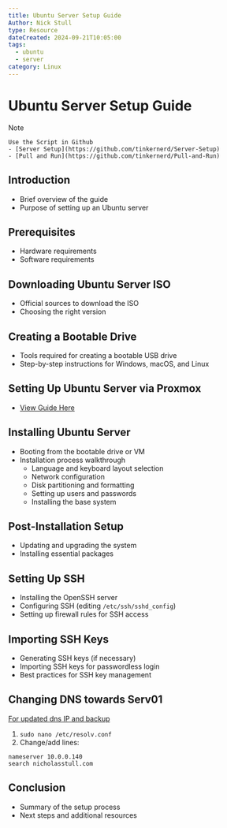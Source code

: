 ```yaml
---
title: Ubuntu Server Setup Guide
Author: Nick Stull
type: Resource
dateCreated: 2024-09-21T10:05:00
tags:
  - ubuntu
  - server
category: Linux
---
```


# Ubuntu Server Setup Guide


> [!NOTE]
	Use the Script in Github
	- [Server Setup](https://github.com/tinkernerd/Server-Setup)
	- [Pull and Run](https://github.com/tinkernerd/Pull-and-Run)

## Introduction
- Brief overview of the guide
- Purpose of setting up an Ubuntu server

## Prerequisites
- Hardware requirements
- Software requirements

## Downloading Ubuntu Server ISO
- Official sources to download the ISO
- Choosing the right version

## Creating a Bootable Drive
- Tools required for creating a bootable USB drive
- Step-by-step instructions for Windows, macOS, and Linux

## Setting Up Ubuntu Server via Proxmox
- [ View Guide Here](Setup%20VM%20in%20Proxmox.md)

## Installing Ubuntu Server
- Booting from the bootable drive or VM
- Installation process walkthrough
  - Language and keyboard layout selection
  - Network configuration
  - Disk partitioning and formatting
  - Setting up users and passwords
  - Installing the base system

## Post-Installation Setup
- Updating and upgrading the system
- Installing essential packages

## Setting Up SSH
- Installing the OpenSSH server
- Configuring SSH (editing `/etc/ssh/sshd_config`)
- Setting up firewall rules for SSH access

## Importing SSH Keys
- Generating SSH keys (if necessary)
- Importing SSH keys for passwordless login
- Best practices for SSH key management

## Changing DNS towards Serv01
[For updated dns IP and backup](DNS.md)
1. ``` sudo nano /etc/resolv.conf ```
2. Change/add lines:
  ``` nano
  nameserver 10.0.0.140
  search nicholasstull.com
  ```

## Conclusion
- Summary of the setup process
- Next steps and additional resources